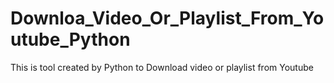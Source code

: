 # Downloa_Video_Or_Playlist_From_Youtube_Python
This is tool created by Python to Download video or playlist from Youtube
